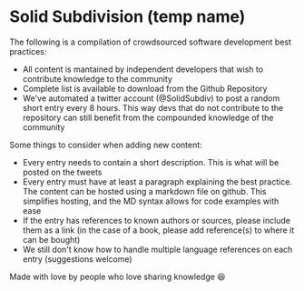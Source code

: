 Solid Subdivision (temp name)
=============================

The following is a compilation of crowdsourced software development best practices: 

* All content is mantained by independent developers that wish to contribute knowledge to the community
* Complete list is available to download from the Github Repository
* We've automated a twitter account (@SolidSubdiv) to post a random short entry every 8 hours. This way devs that do not contribute to the repository can still benefit from the compounded knowledge of the community

Some things to consider when adding new content:

* Every entry needs to contain a short description. This is what will be posted on the tweets
* Every entry must have at least a paragraph explaining the best practice. The content can be hosted using a markdown file on github. This simplifies hosting, and the MD syntax allows for code examples with ease
* If the entry has references to known authors or sources, please include them as a link (in the case of a book, please add reference(s) to where it can be bought)
* We still don't know how to handle multiple language references on each entry (suggestions welcome)

Made with love by people who love sharing knowledge :laughing:
